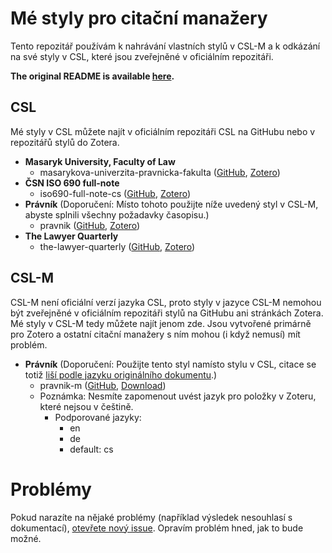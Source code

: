 # Mé styly pro citační manažery
Tento repozitář používám k nahrávání vlastních stylů v CSL-M a k odkázání na své styly v CSL, které jsou zveřejněné v oficiálním repozitáři.

**The original README is available [here](https://github.com/OTristanF/csl-styles).**

## CSL
Mé styly v CSL můžete najít v oficiálním repozitáři CSL na GitHubu nebo v repozitářů stylů do Zotera.

- **Masaryk University, Faculty of Law**
  - masarykova-univerzita-pravnicka-fakulta ([GitHub](https://github.com/citation-style-language/styles/blob/master/masarykova-univerzita-pravnicka-fakulta.csl), [Zotero](https://www.zotero.org/styles?q=id%3Amasarykova-univerzita-pravnicka-fakulta))
- **ČSN ISO 690 full-note**
  - iso690-full-note-cs ([GitHub](https://github.com/citation-style-language/styles/blob/master/iso690-full-note-cs.csl), [Zotero](https://www.zotero.org/styles?q=id%3Aiso690-full-note-cs))
- **Právník** (Doporučení: Místo tohoto použijte níže uvedený styl v CSL-M, abyste splnili všechny požadavky časopisu.)
  - pravnik ([GitHub](https://github.com/citation-style-language/styles/blob/master/pravnik.csl), [Zotero](https://www.zotero.org/styles?q=id%3Apravnik))
- **The Lawyer Quarterly**
  - the-lawyer-quarterly ([GitHub](https://github.com/citation-style-language/styles/tree/master/dependent/the-lawyer-quarterly.csl), [Zotero](https://www.zotero.org/styles?q=id%3Athe-lawyer-quarterly))

## CSL-M
CSL-M není oficiální verzí jazyka CSL, proto styly v jazyce CSL-M nemohou být zveřejněné v oficiálním repozitáři stylů na GitHubu ani stránkách Zotera. Mé styly v CSL-M tedy můžete najít jenom zde. Jsou vytvořené primárně pro Zotero a ostatní citační manažery s ním mohou (i když nemusí) mít problém.

- **Právník** (Doporučení: Použijte tento styl namísto stylu v CSL, citace se totiž [liší podle jazyku originálního dokumentu](https://forums.zotero.org/discussion/85344/how-to-change-the-locale-for-a-term-to-match-the-document-language).)
  - pravnik-m ([GitHub](https://github.com/OTristanF/csl-styles/blob/master/csl-m/pravnik-m.csl), [Download](https://github.com/OTristanF/csl-styles/raw/master/csl-m/pravnik-m.csl))
  - Poznámka: Nesmíte zapomenout uvést jazyk pro položky v Zoteru, které nejsou v češtině.
    - Podporované jazyky:
      - en
      - de
      - default: cs

# Problémy
Pokud narazíte na nějaké problémy (například výsledek nesouhlasí s dokumentací), [otevřete nový issue](https://github.com/OTristanF/csl-styles/issues). Opravím problém hned, jak to bude možné.
